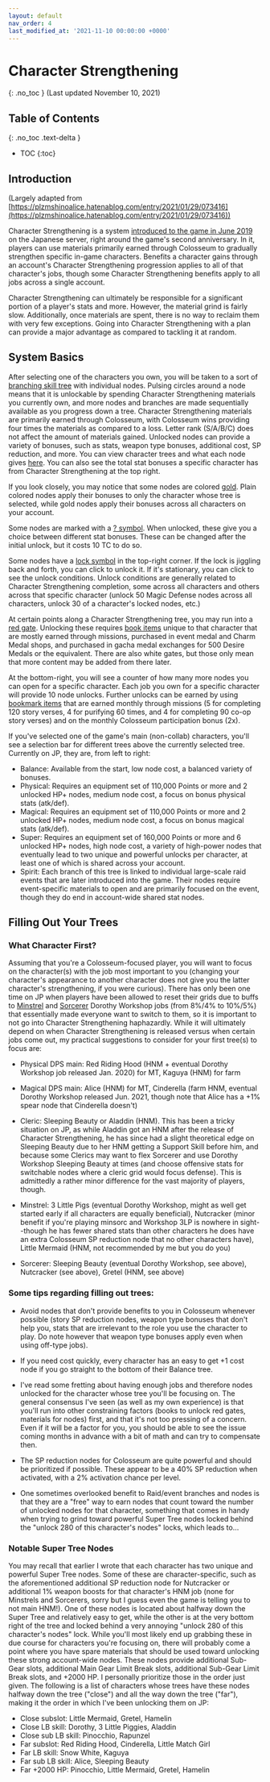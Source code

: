 ```yaml
---
layout: default
nav_order: 4
last_modified_at: '2021-11-10 00:00:00 +0000'
---
```


# Character Strengthening
{: .no_toc }
(Last updated November 10, 2021)

## Table of Contents
{: .no_toc .text-delta }

- TOC
{:toc}

## Introduction

(Largely adapted from [https://plzmshinoalice.hatenablog.com/entry/2021/01/29/073416](https://plzmshinoalice.hatenablog.com/entry/2021/01/29/073416)) 

Character Strengthening is a system [introduced to the game in June 2019](https://api-sinoalice.pokelabo.jp/web/announce/body?announceMstId=3408) on the Japanese server, right around the game's second anniversary. In it, players can use materials primarily earned through Colosseum to gradually strengthen specific in-game characters. Benefits a character gains through an account's Character Strengthening progression applies to all of that character's jobs, though some Character Strengthening benefits apply to all jobs across a single account.

Character Strengthening can ultimately be responsible for a significant portion of a player's stats and more. However, the material grind is fairly slow. Additionally, once materials are spent, there is no way to reclaim them with very few exceptions. Going into Character Strengthening with a plan can provide a major advantage as compared to tackling it at random.

## System Basics

After selecting one of the characters you own, you will be taken to a sort of [branching skill tree](https://i.imgur.com/cjSHmIV.png) with individual nodes. Pulsing circles around a node means that it is unlockable by spending Character Strengthening materials you currently own, and more nodes and branches are made sequentially available as you progress down a tree. Character Strengthening materials are primarily earned through Colosseum, with Colosseum wins providing four times the materials as compared to a loss. Letter rank (S/A/B/C) does not affect the amount of materials gained. Unlocked nodes can provide a variety of bonuses, such as stats, weapon type bonuses, additional cost, SP reduction, and more. You can view character trees and what each node gives [here](https://sinoalice.game-db.tw/chartree). You can also see the total stat bonuses a specific character has from Character Strengthening at the top right.

If you look closely, you may notice that some nodes are colored [gold](https://i.imgur.com/jzO3DNc.png). Plain colored nodes apply their bonuses to only the character whose tree is selected, while gold nodes apply their bonuses across all characters on your account. 

Some nodes are marked with a [? symbol](https://i.imgur.com/FKxE5gb.png). When unlocked, these give you a choice between different stat bonuses. These can be changed after the initial unlock, but it costs 10 TC to do so.

Some nodes have a [lock symbol](https://i.imgur.com/ae4cqEK.png) in the top-right corner. If the lock is jiggling back and forth, you can click to unlock it. If it's stationary, you can click to see the unlock conditions. Unlock conditions are generally related to Character Strengthening completion, some across all characters and others across that specific character (unlock 50 Magic Defense nodes across all characters, unlock 30 of a character's locked nodes, etc.)

At certain points along a Character Strengthening tree, you may run into a [red gate](https://i.imgur.com/Ia6DnyD.png). Unlocking these requires [book items](https://i.imgur.com/KRxvCFa.png) unique to that character that are mostly earned through missions, purchased in event medal and Charm Medal shops, and purchased in gacha medal exchanges for 500 Desire Medals or the equivalent. There are also white gates, but those only mean that more content may be added from there later.

At the bottom-right, you will see a counter of how many more nodes you can open for a specific character. Each job you own for a specific character will provide 10 node unlocks. Further unlocks can be earned by using [bookmark items](https://i.imgur.com/2duAh8K.png) that are earned monthly through missions (5 for completing 120 story verses, 4 for purifying 60 times, and 4 for completing 90 co-op story verses) and on the monthly Colosseum participation bonus (2x).

If you've selected one of the game's main (non-collab) characters, you'll see a selection bar for different trees above the currently selected tree. Currently on JP, they are, from left to right:

* Balance: Available from the start, low node cost, a balanced variety of bonuses.
* Physical: Requires an equipment set of 110,000 Points or more and 2 unlocked HP+ nodes, medium node cost, a focus on bonus physical stats (atk/def).
* Magical: Requires an equipment set of 110,000 Points or more and 2 unlocked HP+ nodes, medium node cost, a focus on bonus magical stats (atk/def).
* Super: Requires an equipment set of 160,000 Points or more and 6 unlocked HP+ nodes, high node cost, a variety of high-power nodes that eventually lead to two unique and powerful unlocks per character, at least one of which is shared across your account.
* Spirit: Each branch of this tree is linked to individual large-scale raid events that are later introduced into the game. Their nodes require event-specific materials to open and are primarily focused on the event, though they do end in account-wide shared stat nodes.


## Filling Out Your Trees

### What Character First? 

Assuming that you're a Colosseum-focused player, you will want to focus on the character(s) with the job most important to you (changing your character's appearance to another character does not give you the latter character's strengthening, if you were curious). There has only been one time on JP when players have been allowed to reset their grids due to buffs to [Minstrel](https://sinoalice.game-db.tw/characters/%E4%B8%89%E5%8C%B9%E3%81%AE%E5%AD%90%E8%B1%9A/%E9%A3%9F%E7%94%A8%E8%A1%A3%E8%A3%85) and [Sorcerer](https://sinoalice.game-db.tw/characters/%E3%81%84%E3%81%B0%E3%82%89%E5%A7%AB/%E5%BF%AB%E7%9C%A0%E3%83%99%E3%83%83%E3%83%89) Dorothy Workshop jobs (from 8%/4% to 10%/5%) that essentially made everyone want to switch to them, so it is important to not go into Character Strengthening haphazardly. While it will ultimately depend on when Character Strengthening is released versus when certain jobs come out, my practical suggestions to consider for your first tree(s) to focus are:

* Physical DPS main: Red Riding Hood (HNM + eventual Dorothy Workshop job released Jan. 2020) for MT, Kaguya (HNM) for farm

* Magical DPS main: Alice (HNM) for MT, Cinderella (farm HNM, eventual Dorothy Workshop released Jun. 2021, though note that Alice has a +1% spear node that Cinderella doesn't)

* Cleric: Sleeping Beauty or Aladdin (HNM). This has been a tricky situation on JP, as while Aladdin got an HNM after the release of Character Strengthening, he has since had a slight theoretical edge on Sleeping Beauty due to her HNM getting a Support Skill before him, and because some Clerics may want to flex Sorcerer and use Dorothy Workshop Sleeping Beauty at times (and choose offensive stats for switchable nodes where a cleric grid would focus defense). This is admittedly a rather minor difference for the vast majority of players, though.

* Minstrel: 3 Little Pigs (eventual Dorothy Workshop, might as well get started early if all characters are equally beneficial), Nutcracker (minor benefit if you're playing minsorc and Workshop 3LP is nowhere in sight--though he has fewer shared stats than other characters he does have an extra Colosseum SP reduction node that no other characters have), Little Mermaid (HNM, not recommended by me but you do you)

* Sorcerer: Sleeping Beauty (eventual Dorothy Workshop, see above), Nutcracker (see above), Gretel (HNM, see above)

### Some tips regarding filling out trees: 

* Avoid nodes that don't provide benefits to you in Colosseum whenever possible (story SP reduction nodes, weapon type bonuses that don't help you, stats that are irrelevant to the role you use the character to play. Do note however that weapon type bonuses apply even when using off-type jobs).

* If you need cost quickly, every character has an easy to get +1 cost node if you go straight to the bottom of their Balance tree.

* I've read some fretting about having enough jobs and therefore nodes unlocked for the character whose tree you'll be focusing on. The general consensus I've seen (as well as my own experience) is that you'll run into other constraining factors (books to unlock red gates, materials for nodes) first, and that it's not too pressing of a concern. Even if it will be a factor for you, you should be able to see the issue coming months in advance with a bit of math and can try to compensate then.

* The SP reduction nodes for Colosseum are quite powerful and should be prioritized if possible. These appear to be a 40% SP reduction when activated, with a 2% activation chance per level. 

* One sometimes overlooked benefit to Raid/event branches and nodes is that they are a "free" way to earn nodes that count toward the number of unlocked nodes for that character, something that comes in handy when trying to grind toward powerful Super Tree nodes locked behind the "unlock 280 of this character's nodes" locks, which leads to...

### Notable Super Tree Nodes

You may recall that earlier I wrote that each character has two unique and powerful Super Tree nodes. Some of these are character-specific, such as the aforementioned additional SP reduction node for Nutcracker or additional 1% weapon boosts for that character's HNM job (none for Minstrels and Sorcerers, sorry but I guess even the game is telling you to not main HNM!). One of these nodes is located about halfway down the Super Tree and relatively easy to get, while the other is at the very bottom right of the tree and locked behind a very annoying "unlock 280 of this character's nodes" lock. While you'll most likely end up grabbing these in due course for characters you're focusing on, there will probably come a point where you have spare materials that should be used toward unlocking these strong account-wide nodes. These nodes provide additional Sub-Gear slots, additional Main Gear Limit Break slots, additional Sub-Gear Limit Break slots, and +2000 HP. I personally prioritize those in the order just given. The following is a list of characters whose trees have these nodes halfway down the tree ("close") and all the way down the tree ("far"), making it the order in which I've been unlocking them on JP:

* Close subslot: Little Mermaid, Gretel, Hamelin
* Close LB skill: Dorothy, 3 Little Piggies, Aladdin
* Close sub LB skill: Pinocchio, Rapunzel
* Far subslot: Red Riding Hood, Cinderella, Little Match Girl
* Far LB skill: Snow White, Kaguya
* Far sub LB skill: Alice, Sleeping Beauty
* Far +2000 HP: Pinocchio, Little Mermaid, Gretel, Hamelin
